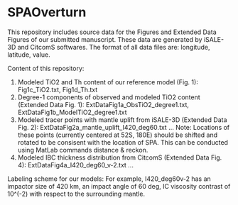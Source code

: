 # SPAOverturn

This repository includes source data for the Figures and Extended Data Figures of our submitted manuscript. These data are generated by iSALE-3D and CitcomS softwares. 
The format of all data files are: longitude, latitude, value. 

Content of this repository: 
1. Modeled TiO2 and Th content of our reference model (Fig. 1): Fig1c_TiO2.txt, Fig1d_Th.txt
2. Degree-1 components of observed and modeled TiO2 content (Extended Data Fig. 1): ExtDataFig1a_ObsTiO2_degree1.txt, ExtDataFig1b_ModelTiO2_degree1.txt
3. Modeled tracer points with mantle uplift from iSALE-3D (Extended Data Fig. 2): ExtDataFig2a_mantle_uplift_I420_deg60.txt ... 
 Note: Locations of these points (currently centered at 52S, 180E) should be shifted and rotated to be consisent with the location of SPA. This can be conducted using MatLab commands distance & reckon. 
4. Modeled IBC thickness distribution from CitcomS (Extended Data Fig. 4): ExtDataFig4a_I420_deg60_v-2.txt ...

Labeling scheme for our models: For example, I420_deg60v-2 has an impactor size of 420 km, an impact angle of 60 deg, IC viscosity contrast of 10^(-2) with respect to the surrounding mantle. 

